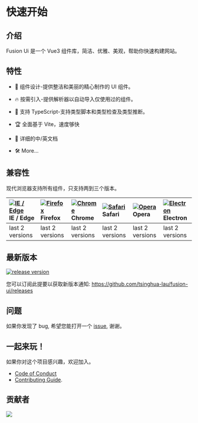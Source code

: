 # 快速开始

## 介绍

Fusion Ui 是一个 Vue3 组件库，简洁、优雅、美观，帮助你快速构建网站。

## 特性

- 🌈 组件设计-提供整洁和美丽的精心制作的 UI 组件。
- 🔥 按需引入-提供解析器以自动导入仅使用过的组件。
- 🎉 支持 TypeScript-支持类型脚本和类型检查及类型推断。
- 🏆 全面基于 Vite，速度够快
- 📃 详细的中/英文档
- 🛠  More...


  <!-- - 💡 Cli Build - Easy to create repo with Play Cli. -->
  <!-- - ⚙️ Theme Config - Support theme config to customize theme. -->

## 兼容性

现代浏览器支持所有组件，只支持两到三个版本。

| [![IE / Edge](https://cdn.nlark.com/yuque/0/2023/png/785653/1676598386595-58e6efd6-bd29-4671-bf28-e289dc8911e2.png)](http://godban.github.io/browsers-support-badges/) IE / Edge | [![Firefox](https://cdn.nlark.com/yuque/0/2023/png/785653/1676598386577-a25d20a4-c8e3-4c57-86bc-a1c853264457.png)](http://godban.github.io/browsers-support-badges/) Firefox | [![Chrome](https://cdn.nlark.com/yuque/0/2023/png/785653/1676598386568-5c1d71d1-732d-41b6-a20c-9900d1bcaa7a.png)](http://godban.github.io/browsers-support-badges/) Chrome | [![Safari](https://cdn.nlark.com/yuque/0/2023/png/785653/1676598386580-1a0870a7-0483-4c92-84ee-5afcd1da92d6.png)](http://godban.github.io/browsers-support-badges/) Safari | [![Opera](https://cdn.nlark.com/yuque/0/2023/png/785653/1676598386571-49e31a0f-d0e4-4efc-8808-a5eedd4101fe.png)](http://godban.github.io/browsers-support-badges/) Opera | [![Electron](https://cdn.nlark.com/yuque/0/2023/png/785653/1676598389214-b4742a92-cfe7-4730-aefb-f2fb5fd046f3.png)](http://godban.github.io/browsers-support-badges/) Electron |
| :------------------------------------------------------------------------------------------------------------------------------------------------------------------------------- | :--------------------------------------------------------------------------------------------------------------------------------------------------------------------------- | :------------------------------------------------------------------------------------------------------------------------------------------------------------------------- | :------------------------------------------------------------------------------------------------------------------------------------------------------------------------- | :----------------------------------------------------------------------------------------------------------------------------------------------------------------------- | :----------------------------------------------------------------------------------------------------------------------------------------------------------------------------- |
| last 2 versions                                                                                                                                                                  | last 2 versions                                                                                                                                                              | last 2 versions                                                                                                                                                            | last 2 versions                                                                                                                                                            | last 2 versions                                                                                                                                                          | last 2 versions                                                                                                                                                                |

## 最新版本

[![release version](https://img.shields.io/npm/v/fusion-ui-vue.svg?label=FusionUi&color=blue)](https://www.npmjs.com/package/fusion-ui-vue)


您可以订阅此提要以获取新版本通知: https://github.com/tsinghua-lau/fusion-ui/releases

## 问题

如果你发现了 bug, 希望您能打开一个 [issue](https://github.com/tsinghua-lau/fusion-ui/issues), 谢谢。

## 一起来玩！

如果你对这个项目感兴趣，欢迎加入。

- [Code of Conduct](https://github.com/tsinghua-lau/fusion-ui/blob/main/CODE_OF_CONDUCT.md)
- [Contributing Guide](https://github.com/tsinghua-lau/fusion-ui/blob/main/CONTRIBUTING.md).

## 贡献者

<a href="https://github.com/tsinghua-lau/fusion-ui/graphs/contributors">
  <img src="https://contrib.rocks/image?repo=tsinghua-lau/fusion-ui" />
</a>
